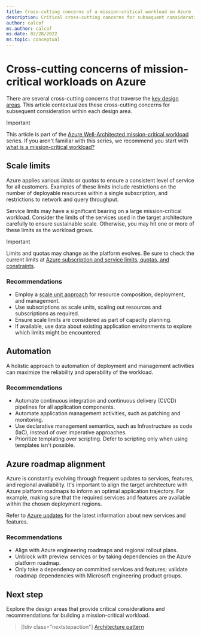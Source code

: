 ```yaml
---
title: Cross-cutting concerns of a mission-critical workload on Azure
description: Critical cross-cutting concerns for subsequent consideration within each design area.
author: calcof
ms.author: calcof
ms.date: 02/28/2022
ms.topic: conceptual
---
```


# Cross-cutting concerns of mission-critical workloads on Azure

There are several cross-cutting concerns that traverse the [key design areas](mission-critical-overview.md#what-are-the-key-design-areas). This article contextualizes these cross-cutting concerns for subsequent consideration within each design area.

> [!IMPORTANT]
> This article is part of the [Azure Well-Architected mission-critical workload](index.yml) series. If you aren't familiar with this series, we recommend you start with [what is a mission-critical workload?](mission-critical-overview.md#what-is-a-mission-critical-workload)
>

## Scale limits

Azure applies various *limits* or *quotas* to ensure a consistent level of service for all customers. Examples of these limits include restrictions on the number of deployable resources within a single subscription, and restrictions to network and query throughput.

Service limits may have a significant bearing on a large mission-critical workload. Consider the limits of the services used in the target architecture carefully to ensure sustainable scale. Otherwise, you may hit one or more of these limits as the workload grows.

> [!IMPORTANT]
> Limits and quotas may change as the platform evolves. Be sure to check the current limits at [Azure subscription and service limits, quotas, and constraints](/azure/azure-subscription-service-limits).

### Recommendations

- Employ a [scale unit approach](mission-critical-application-design.md#scale-unit-architecture) for resource composition, deployment, and management.
- Use subscriptions as scale units, scaling out resources and subscriptions as required.
- Ensure scale limits are considered as part of capacity planning.
- If available, use data about existing application environments to explore which limits might be encountered.

## Automation

A holistic approach to automation of deployment and management activities can maximize the reliability and operability of the workload.

### Recommendations

- Automate continuous integration and continuous delivery (CI/CD) pipelines for all application components.
- Automate application management activities, such as patching and monitoring.
- Use declarative management semantics, such as Infrastructure as code (IaC), instead of over imperative approaches.
- Prioritize templating over scripting. Defer to scripting only when using templates isn't possible.

## Azure roadmap alignment

Azure is constantly evolving through frequent updates to services, features, and regional availability. It's important to align the target architecture with Azure platform roadmaps to inform an optimal application trajectory. For example, making sure that the required services and features are available within the chosen deployment regions.

Refer to [Azure updates](https://azure.microsoft.com/updates/) for the latest information about new services and features. 

### Recommendations

- Align with Azure engineering roadmaps and regional rollout plans.
- Unblock with preview services or by taking dependencies on the Azure platform roadmap.
- Only take a dependency on committed services and features; validate roadmap dependencies with Microsoft engineering product groups.

## Next step

Explore the design areas that provide critical considerations and recommendations for building a mission-critical workload.

> [!div class="nextstepaction"]
> [Architecture pattern](mission-critical-architecture-pattern.md)
